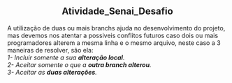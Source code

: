 <h2 align="center"> Atividade_Senai_Desafio </h2>

  A utilização de duas ou mais branchs ajuda no desenvolvimento do projeto,
  mas devemos nos atentar a possiveis conflitos futuros caso dois ou mais programadores alterem a mesma linha e o mesmo arquivo,
  neste caso a 3 maneiras de resolver, são ela: <br/>
  _1- Incluir somente a sua **alteração local**._ <br/>
  _2- Aceitar somente o que a **outra branch alterou**._ <br/>
  _3- Aceitar as **duas alterações**._
  
